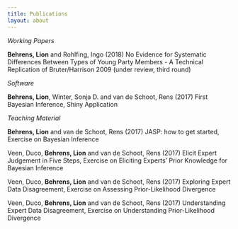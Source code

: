 ```yaml
---
title: Publications
layout: about
---
```


*Working Papers*

**Behrens, Lion** and Rohlfing, Ingo (2018) No Evidence for Systematic Differences Between Types of
Young Party Members - A Technical Replication of Bruter/Harrison 2009 (under review, third round)


*Software*

**Behrens, Lion**, Winter, Sonja D. and van de Schoot, Rens (2017) First Bayesian Inference, Shiny Application


*Teaching Material*

**Behrens, Lion** and van de Schoot, Rens (2017) JASP: how to get started, Exercise on Bayesian Inference

Veen, Duco, **Behrens, Lion** and van de Schoot, Rens (2017) Elicit Expert Judgement in Five Steps,
Exercise on Eliciting Experts’ Prior Knowledge for Bayesian Inference

Veen, Duco, **Behrens, Lion** and van de Schoot, Rens (2017) Exploring Expert Data Disagreement,
Exercise on Assessing Prior-Likelihood Divergence

Veen, Duco, **Behrens, Lion** and van de Schoot, Rens (2017) Understanding Expert Data Disagreement,
Exercise on Understanding Prior-Likelihood Divergence
 
